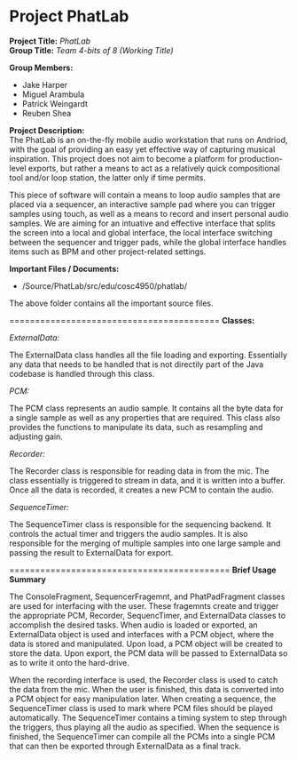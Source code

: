 Project PhatLab
=========================================
**Project Title:** *PhatLab*   
**Group Title:** *Team 4-bits of 8 (Working Title)*   

**Group Members:**
*   Jake Harper
*   Miguel Arambula
*   Patrick Weingardt
*   Reuben Shea

**Project Description:**   
  The PhatLab is an on-the-fly mobile audio workstation that runs on Andriod, with the goal of providing an easy yet effective way of capturing musical inspiration. This project does not aim to become a platform for production-level exports, but rather a means to act as a relatively quick compositional tool and/or loop station, the latter only if time permits.  
  
  This piece of software will contain a means to loop audio samples that are placed via a sequencer, an interactive sample pad where you can trigger samples using touch, as well as a means to record and insert personal audio samples. We are aiming for an intuative and effective interface that splits the screen into a local and global interface, the local interface switching between the sequencer and trigger pads, while the global interface handles items such as BPM and other project-related settings.
  
**Important Files / Documents:**
* /Source/PhatLab/src/edu/cosc4950/phatlab/ 

The above folder contains all the important source files.

=========================================
**Classes:** 

*ExternalData:* 

The ExternalData class handles all the file loading and exporting. Essentially any data that needs to be handled that is not directily part of the Java codebase is handled through this class.

*PCM:* 

The PCM class represents an audio sample. It contains all the byte data for a single sample as well as any properties that are required. This class also provides the functions to manipulate its data, such as resampling and adjusting gain.

*Recorder:* 

The Recorder class is responsible for reading data in from the mic. The class essentially is triggered to stream in data, and it is written into a buffer. Once all the data is recorded, it creates a new PCM to contain the audio.

*SequenceTimer:* 

The SequenceTimer class is responsible for the sequencing backend. It controls the actual timer and triggers the audio samples. It is also responsible for the merging of multiple samples into one large sample and passing the result to ExternalData for export.


===========================================
**Brief Usage Summary** 

The ConsoleFragment, SequencerFragemnt, and PhatPadFragment classes are used for interfacing with the user. These fragemnts create and trigger the appropriate PCM, Recorder, SequencTimer, and ExternalData classes to accomplish the desired tasks. When audio is loaded or exported, an ExternalData object is used and interfaces with a PCM object, where the data is stored and manipulated. Upon load, a PCM object will be created to store the data. Upon export, the PCM data will be passed to ExternalData so as to write it onto the hard-drive.

When the recording interface is used, the Recorder class is used to catch the data from the mic. When the user is finished, this data is converted into a PCM object for easy manipulation later. When creating a sequence, the SequenceTimer class is used to mark where PCM files should be played automatically. The SequenceTimer contains a timing system to step through the triggers, thus playing all the audio as specified. When the sequence is finished, the SequenceTimer can compile all the PCMs into a single PCM that can then be exported through ExternalData as a final track.
